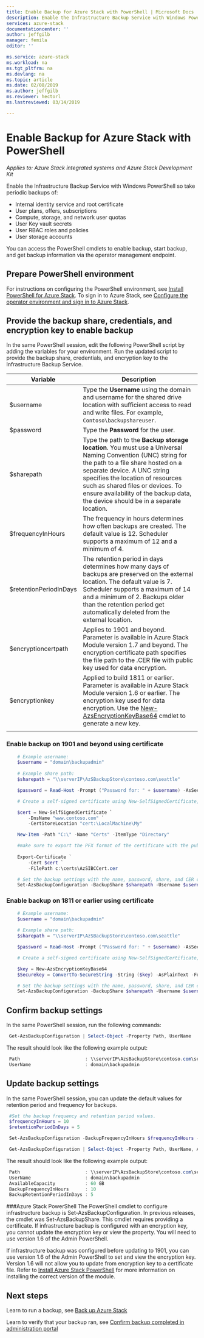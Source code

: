 ```yaml
---
title: Enable Backup for Azure Stack with PowerShell | Microsoft Docs
description: Enable the Infrastructure Backup Service with Windows PowerShell so that Azure Stack can be restored if there is a failure. 
services: azure-stack
documentationcenter: ''
author: jeffgilb
manager: femila
editor: ''

ms.service: azure-stack
ms.workload: na
ms.tgt_pltfrm: na
ms.devlang: na
ms.topic: article
ms.date: 02/08/2019
ms.author: jeffgilb
ms.reviewer: hectorl
ms.lastreviewed: 03/14/2019

---
```

# Enable Backup for Azure Stack with PowerShell

*Applies to: Azure Stack integrated systems and Azure Stack Development Kit*

Enable the Infrastructure Backup Service with Windows PowerShell so take periodic backups of:
 - Internal identity service and root certificate
 - User plans, offers, subscriptions
 - Compute, storage, and network user quotas
 - User Key vault secrets
 - User RBAC roles and policies
 - User storage accounts

You can access the PowerShell cmdlets to enable backup, start backup, and get backup information via the operator management endpoint.

## Prepare PowerShell environment

For instructions on configuring the PowerShell environment, see [Install PowerShell for Azure Stack](azure-stack-powershell-install.md). To sign in to Azure Stack, see [Configure the operator environment and sign in to Azure Stack](azure-stack-powershell-configure-admin.md).

## Provide the backup share, credentials, and encryption key to enable backup

In the same PowerShell session, edit the following PowerShell script by adding the variables for your environment. Run the updated script to provide the backup share, credentials, and encryption key to the Infrastructure Backup Service.

| Variable        | Description   |
|---              |---                                        |
| $username       | Type the **Username** using the domain and username for the shared drive location with sufficient access to read and write files. For example, `Contoso\backupshareuser`. |
| $password       | Type the **Password** for the user. |
| $sharepath      | Type the path to the **Backup storage location**. You must use a Universal Naming Convention (UNC) string for the path to a file share hosted on a separate device. A UNC string specifies the location of resources such as shared files or devices. To ensure availability of the backup data, the  device should be in a separate location. |
| $frequencyInHours | The frequency in hours determines how often backups are created. The default value is 12. Scheduler supports a maximum of 12 and a minimum of 4.|
| $retentionPeriodInDays | The retention period in days determines how many days of backups are preserved on the external location. The default value is 7. Scheduler supports a maximum of 14 and a minimum of 2. Backups older than the retention period get automatically deleted from the external location.|
| $encryptioncertpath | Applies to 1901 and beyond.  Parameter is available in Azure Stack Module version 1.7 and beyond. The encryption certificate path specifies the file path to the .CER file with public key used for data encryption. |
| $encryptionkey | Applied to build 1811 or earlier. Parameter is available in Azure Stack Module version 1.6 or earlier. The encryption key used for data encryption. Use the [New-AzsEncryptionKeyBase64](https://docs.microsoft.com/en-us/powershell/module/azs.backup.admin/new-azsencryptionkeybase64) cmdlet to generate a new key. |
|     |     |

### Enable backup on 1901 and beyond using certificate
```powershell
	# Example username:
 	$username = "domain\backupadmin"
 
 	# Example share path:
 	$sharepath = "\\serverIP\AzSBackupStore\contoso.com\seattle"

 	$password = Read-Host -Prompt ("Password for: " + $username) -AsSecureString

 	# Create a self-signed certificate using New-SelfSignedCertificate, export the public key portion and save it locally.

	$cert = New-SelfSignedCertificate `
    	-DnsName "www.contoso.com" `
    	-CertStoreLocation "cert:\LocalMachine\My" 

	New-Item -Path "C:\" -Name "Certs" -ItemType "Directory" 

	#make sure to export the PFX format of the certificate with the public and private keys and then delete the certifcate from the local certificate store of the machine where you created the certificate
	
	Export-Certificate `
    	-Cert $cert `
    	-FilePath c:\certs\AzSIBCCert.cer 

	# Set the backup settings with the name, password, share, and CER certificate file.
 	Set-AzsBackupConfiguration -BackupShare $sharepath -Username $username -Password $password -EncryptionCertPath "c:\temp\cert.cer"
```
### Enable backup on 1811 or earlier using certificate
```powershell
	# Example username:
 	$username = "domain\backupadmin"
 
 	# Example share path:
 	$sharepath = "\\serverIP\AzSBackupStore\contoso.com\seattle"

 	$password = Read-Host -Prompt ("Password for: " + $username) -AsSecureString

 	# Create a self-signed certificate using New-SelfSignedCertificate, export the public key portion and save it locally.

	$key = New-AzsEncryptionKeyBase64
	$Securekey = ConvertTo-SecureString -String ($key) -AsPlainText -Force

	# Set the backup settings with the name, password, share, and CER certificate file.
 	Set-AzsBackupConfiguration -BackupShare $sharepath -Username $username -Password $password -EncryptionKey $Securekey
```

   
##  Confirm backup settings

In the same PowerShell session, run the following commands:

   ```powershell
    Get-AzsBackupConfiguration | Select-Object -Property Path, UserName
   ```

The result should look like the following example output:

   ```powershell
    Path                        : \\serverIP\AzsBackupStore\contoso.com\seattle
    UserName                    : domain\backupadmin
   ```

## Update backup settings
In the same PowerShell session, you can update the default values for retention period and frequency for backups. 

   ```powershell
    #Set the backup frequency and retention period values.
    $frequencyInHours = 10
    $retentionPeriodInDays = 5

    Set-AzsBackupConfiguration -BackupFrequencyInHours $frequencyInHours -BackupRetentionPeriodInDays $retentionPeriodInDays

    Get-AzsBackupConfiguration | Select-Object -Property Path, UserName, AvailableCapacity, BackupFrequencyInHours, BackupRetentionPeriodInDays
   ```

The result should look like the following example output:

   ```powershell
    Path                        : \\serverIP\AzsBackupStore\contoso.com\seattle
    UserName                    : domain\backupadmin
    AvailableCapacity           : 60 GB
    BackupFrequencyInHours      : 10
    BackupRetentionPeriodInDays	: 5
   ```

###Azure Stack PowerShell 
The PowerShell cmdlet to configure infrastructure backup is Set-AzsBackupConfiguration. In previous releases, the cmdlet was Set-AzsBackupShare. This cmdlet requires providing a certificate. If infrastructure backup is configured with an encryption key, you cannot update the encryption key or view the property. You will need to use version 1.6 of the Admin PowerShell. 

If infrastructure backup was configured before updating to 1901, you can use version 1.6 of the Admin PowerShell to set and view the encryption key. Version 1.6 will not allow you to update from encryption key to a certificate file.
Refer to [Install Azure Stack PowerShell](azure-stack-powershell-install.md) for more information on installing the correct version of the module. 


## Next steps

Learn to run a backup, see [Back up Azure Stack](azure-stack-backup-back-up-azure-stack.md)

Learn to verify that your backup ran, see [Confirm backup completed in administration portal](azure-stack-backup-back-up-azure-stack.md)
